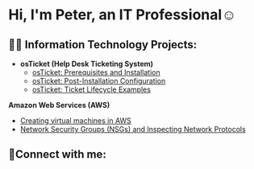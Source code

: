 <h1>Hi, I'm Peter, an IT Professional</a>☺</h1>

<h2>👨‍💻 Information Technology Projects:</h2>

- <b>osTicket (Help Desk Ticketing System)</b>
  - [osTicket: Prerequisites and Installation](https://github.com/PeterCodyLeon/osticket-prereqs)
  - [osTicket: Post-Installation Configuration](https://github.com/PeterCodyLeon/post-install-config)
  - [osTicket: Ticket Lifecycle Examples ](https://github.com/PeterCodyLeon/configure-ad)

<b>Amazon Web Services (AWS)</b>
  - [Creating virtual machines in AWS](https://github.com/PeterCodyLeon/Creating-virtual-machines-in-AWS) 
  - [Network Security Groups (NSGs) and Inspecting Network Protocols](https://github.com/PeterCodyLeon/Network-Security-Groups-NSGs-and-Inspecting-Network-Protocols)


<h2>🤳Connect with me:</h2>


[linkedin]: https://www.linkedin.com/in/peter-leon-920933289/
